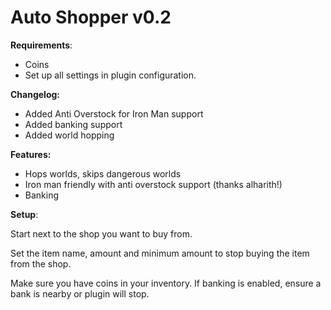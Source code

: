 
# Auto Shopper v0.2

**Requirements**:
- Coins
- Set up all settings in plugin configuration.


**Changelog:**
- Added Anti Overstock for Iron Man support
- Added banking support
- Added world hopping


**Features:**
- Hops worlds, skips dangerous worlds
- Iron man friendly with anti overstock support (thanks alharith!)
- Banking

**Setup**:

Start next to the shop you want to buy from.

Set the item name, amount and minimum amount to stop buying the item from the shop.

Make sure you have coins in your inventory. If banking is enabled, ensure a bank is nearby or plugin will stop.